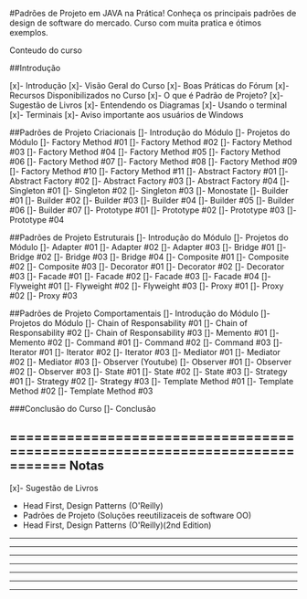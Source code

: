 #Padrões de Projeto em JAVA na Prática!
Conheça os principais padrões de design de software do mercado. Curso com muita pratica e ótimos exemplos.

Conteudo do curso

##Introdução

[x]- Introdução
[x]- Visão Geral do Curso
[x]- Boas Práticas do Fórum
[x]- Recursos Disponibilizados no Curso
[x]- O que é Padrão de Projeto?
[x]- Sugestão de Livros
[x]- Entendendo os Diagramas
[x]- Usando o terminal
[x]- Terminais
[x]- Aviso importante aos usuários de Windows


##Padrões de Projeto Criacionais
[]- Introdução do Módulo
[]- Projetos do Módulo
[]- Factory Method #01
[]- Factory Method #02
[]- Factory Method #03
[]- Factory Method #04
[]- Factory Method #05
[]- Factory Method #06
[]- Factory Method #07
[]- Factory Method #08
[]- Factory Method #09
[]- Factory Method #10
[]- Factory Method #11
[]- Abstract Factory #01
[]- Abstract Factory #02
[]- Abstract Factory #03
[]- Abstract Factory #04
[]- Singleton #01
[]- Singleton #02
[]- Singleton #03
[]- Monostate
[]- Builder #01
[]- Builder #02
[]- Builder #03
[]- Builder #04
[]- Builder #05
[]- Builder #06
[]- Builder #07
[]- Prototype #01
[]- Prototype #02
[]- Prototype #03
[]- Prototype #04


##Padrões de Projeto Estruturais
[]- Introdução do Módulo
[]- Projetos do Módulo
[]- Adapter #01
[]- Adapter #02
[]- Adapter #03
[]- Bridge #01
[]- Bridge #02
[]- Bridge #03
[]- Bridge #04
[]- Composite #01
[]- Composite #02
[]- Composite #03
[]- Decorator #01
[]- Decorator #02
[]- Decorator #03
[]- Facade #01
[]- Facade #02
[]- Facade #03
[]- Facade #04
[]- Flyweight #01
[]- Flyweight #02
[]- Flyweight #03
[]- Proxy #01
[]- Proxy #02
[]- Proxy #03


##Padrões de Projeto Comportamentais
[]- Introdução do Módulo
[]- Projetos do Módulo
[]- Chain of Responsability #01
[]- Chain of Responsability #02
[]- Chain of Responsability #03
[]- Memento #01
[]- Memento #02
[]- Command #01
[]- Command #02
[]- Command #03
[]- Iterator #01
[]- Iterator #02
[]- Iterator #03
[]- Mediator #01
[]- Mediator #02
[]- Mediator #03
[]- Observer (Youtube)
[]- Observer #01
[]- Observer #02
[]- Observer #03
[]- State #01
[]- State #02
[]- State #03
[]- Strategy #01
[]- Strategy #02
[]- Strategy #03
[]- Template Method #01
[]- Template Method #02
[]- Template Method #03


###Conclusão do Curso
[]- Conclusão

=============================================================================
Notas
------------------------------------------------------------------------------------------
[x]- Sugestão de Livros
 - Head First, Design Patterns (O'Reilly)
 - Padrões de Projeto (Soluções reeutilizaceis de software OO)
 - Head First, Design Patterns (O'Reilly)(2nd Edition)

------------------------------------------------------------------------------------------

------------------------------------------------------------------------------------------

------------------------------------------------------------------------------------------

------------------------------------------------------------------------------------------

------------------------------------------------------------------------------------------

------------------------------------------------------------------------------------------

------------------------------------------------------------------------------------------
